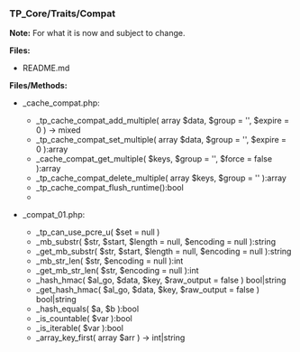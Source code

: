 ### TP_Core/Traits/Compat

**Note:** For what it is now and subject to change. 

**Files:** 
- README.md

**Files/Methods:** 
- _cache_compat.php: 	
	* _tp_cache_compat_add_multiple( array $data, $group = '', $expire = 0 ) -> mixed 
	* _tp_cache_compat_set_multiple( array $data, $group = '', $expire = 0 ):array 
	* _cache_compat_get_multiple( $keys, $group = '', $force = false ):array 
	* _tp_cache_compat_delete_multiple( array $keys, $group = '' ):array 
	* _tp_cache_compat_flush_runtime():bool 
	*  

- _compat_01.php: 	
	* _tp_can_use_pcre_u( $set = null ) 
	* _mb_substr( $str, $start, $length = null, $encoding = null ):string 
	* _get_mb_substr( $str, $start, $length = null, $encoding = null ):string 
	* _mb_str_len( $str, $encoding = null ):int 
	* _get_mb_str_len( $str, $encoding = null ):int 
	* _hash_hmac( $al_go, $data, $key, $raw_output = false ) bool|string 
	* _get_hash_hmac( $al_go, $data, $key, $raw_output = false ) bool|string 
	* _hash_equals( $a, $b ):bool 
	* _is_countable( $var ):bool 
	* _is_iterable( $var ):bool
	* _array_key_first( array $arr ) -> int|string
